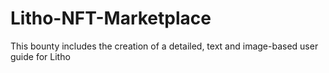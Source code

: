 # Litho-NFT-Marketplace
This bounty includes the creation of a detailed, text and image-based user guide for Litho
